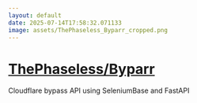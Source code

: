 ```yaml
---
layout: default
date: 2025-07-14T17:58:32.071133
image: assets/ThePhaseless_Byparr_cropped.png
---
```


# [ThePhaseless/Byparr](https://github.com/ThePhaseless/Byparr)

Cloudflare bypass API using SeleniumBase and FastAPI
